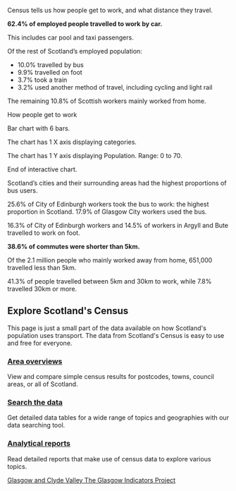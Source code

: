 Census tells us how people get to work, and what distance they travel.

**62.4% of employed people travelled to work by car.**

This includes car pool and taxi passengers.

Of the rest of Scotland’s employed population:

-   10.0% travelled by bus
-   9.9% travelled on foot
-   3.7% took a train
-   3.2% used another method of travel, including cycling and light rail

The remaining 10.8% of Scottish workers mainly worked from home.

How people get to work

Bar chart with 6 bars.

The chart has 1 X axis displaying categories.

The chart has 1 Y axis displaying Population. Range: 0 to 70.

End of interactive chart.

Scotland’s cities and their surrounding areas had the highest proportions of bus users.

25.6% of City of Edinburgh workers took the bus to work: the highest proportion in Scotland. 17.9% of Glasgow City workers used the bus.

16.3% of City of Edinburgh workers and 14.5% of workers in Argyll and Bute travelled to work on foot.

**38.6% of commutes were shorter than 5km.**

Of the 2.1 million people who mainly worked away from home, 651,000 travelled less than 5km.

41.3% of people travelled between 5km and 30km to work, while 7.8% travelled 30km or more.

## Explore Scotland's Census

This page is just a small part of the data available on how Scotland's population uses transport. The data from Scotland's Census is easy to use and free for everyone.

### [Area overviews](https://www.scotlandscensus.gov.uk/search-the-census#/explore)

View and compare simple census results for postcodes, towns, council areas, or all of Scotland.

### [Search the data](https://www.scotlandscensus.gov.uk/search-the-census#/search-by)

Get detailed data tables for a wide range of topics and geographies with our data searching tool.

### [Analytical reports](https://www.scotlandscensus.gov.uk/census-results/analytical-reports/ "Analytical reports")

Read detailed reports that make use of census data to explore various topics.

[Glasgow and Clyde Valley  The Glasgow Indicators Project](https://www.understandingglasgow.com/indicators/transport/trends/glasgow_and_clyde_valley)
